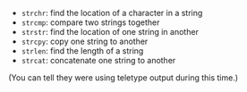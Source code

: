 * `strchr`: find the location of a character in a string
* `strcmp`: compare two strings together
* `strstr`: find the location of one string in another
* `strcpy`: copy one string to another
* `strlen`: find the length of a string
* `strcat`: concatenate one string to another

(You can tell they were using teletype output during this time.)

